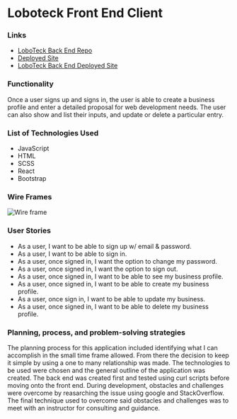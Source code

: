 # Loboteck Front End Client

### Links
- [LoboTeck Back End Repo](https://github.com/Ismaeltech/LoboTeck-Express-API)
- [Deployed Site](https://ismaeltech.github.io/React-Development-Site/#/)
- [LoboTeck Back End Deployed Site](https://loboteck-express.herokuapp.com/)

### Functionality

Once a user signs up and signs in, the user is able to create a business profile and enter a detailed proposal for web development needs. The user can also show and list their inputs, and update or delete a particular entry.

### List of Technologies Used

- JavaScript
- HTML
- SCSS
- React
- Bootstrap

### Wire Frames

![Wire frame](https://i.imgur.com/bhmQxu5.png)

### User Stories
- As a user, I want to be able to sign up w/ email & password.
- As a user, I want to be able to sign in.
- As a user, once signed in, I want the option to change my password.
- As a user, once signed in, I want the option to sign out.
- As a user, once signed in, I want to be able to see my business profile.
- As a user, once signed in, I want to be able to create my business profile.
- As a user, once sign in, I want to be able to update my business.
- As a user, once signed in, I want to be able to delete my business profile.

### Planning, process, and problem-solving strategies

The planning process for this application included identifying what I can accomplish in the small time frame allowed. From there the decision to keep it simple by using a one to many relationship was made. The technologies to be used were chosen and the general outline of the application was created. The back end was created first and tested using curl scripts before moving onto the front end. During development, obstacles and challenges were overcome by reasarching the issue using google and StackOverflow. The final technique used to overcome said obstacles and challenges was to meet with an instructor for consulting and guidance.
